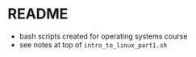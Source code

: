 # README

- bash scripts created for operating systems course
- see notes at top of `intro_to_linux_part1.sh`
